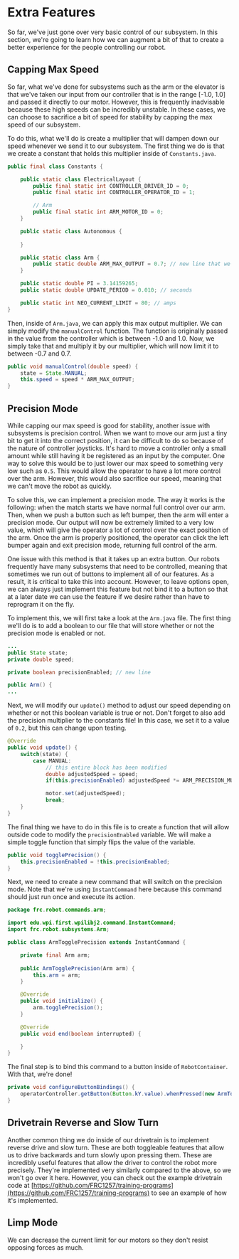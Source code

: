 # Extra Features

So far, we've just gone over very basic control of our subsystem. In this section, we're going to learn how we can augment a bit of that to create a better experience for the people controlling our robot.

## Capping Max Speed

So far, what we've done for subsystems such as the arm or the elevator is that we've taken our input from our controller that is in the range [-1.0, 1.0] and passed it directly to our motor. However, this is frequently inadvisable because these high speeds can be incredibly unstable. In these cases, we can choose to sacrifice a bit of speed for stability by capping the max speed of our subsystem.

To do this, what we'll do is create a multiplier that will dampen down our speed whenever we send it to our subsystem. The first thing we do is that we create a constant that holds this multiplier inside of `Constants.java`.

```java
public final class Constants {

    public static class ElectricalLayout {
        public final static int CONTROLLER_DRIVER_ID = 0;
        public final static int CONTROLLER_OPERATOR_ID = 1;

        // Arm
        public final static int ARM_MOTOR_ID = 0;
    }

    public static class Autonomous {
        
    }

    public static class Arm {
        public static double ARM_MAX_OUTPUT = 0.7; // new line that we are adding
    }

    public static double PI = 3.14159265;
    public static double UPDATE_PERIOD = 0.010; // seconds

    public static int NEO_CURRENT_LIMIT = 80; // amps
}
```

Then, inside of `Arm.java`, we can apply this max output multiplier. We can simply modify the `manualControl` function. The function is originally passed in the value from the controller which is between -1.0 and 1.0. Now, we simply take that and multiply it by our multiplier, which will now limit it to between -0.7 and 0.7.

```java
public void manualControl(double speed) {
    state = State.MANUAL;
    this.speed = speed * ARM_MAX_OUTPUT;
}
```

## Precision Mode

While capping our max speed is good for stability, another issue with subsystems is precision control. When we want to move our arm just a tiny bit to get it into the correct position, it can be difficult to do so because of the nature of controller joysticks. It's hard to move a controller only a small amount while still having it be registered as an input by the computer. One way to solve this would be to just lower our max speed to something very low such as `0.5`. This would allow the operator to have a lot more control over the arm. However, this would also sacrifice our speed, meaning that we can't move the robot as quickly.

To solve this, we can implement a precision mode. The way it works is the following: when the match starts we have normal full control over our arm. Then, when we push a button such as left bumper, then the arm will enter a precision mode. Our output will now be extremely limited to a very low value, which will give the operator a lot of control over the exact position of the arm. Once the arm is properly positioned, the operator can click the left bumper again and exit precision mode, returning full control of the arm.

One issue with this method is that it takes up an extra button. Our robots frequently have many subsystems that need to be controlled, meaning that sometimes we run out of buttons to implement all of our features. As a result, it is critical to take this into account. However, to leave options open, we can always just implement this feature but not bind it to a button so that at a later date we can use the feature if we desire rather than have to reprogram it on the fly.

To implement this, we will first take a look at the `Arm.java` file. The first thing we'll do is to add a boolean to our file that will store whether or not the precision mode is enabled or not.

```java
...
public State state;
private double speed;

private boolean precisionEnabled; // new line

public Arm() {
...
```

Next, we will modify our `update()` method to adjust our speed depending on whether or not this boolean variable is true or not. Don't forget to also add the precision multiplier to the constants file! In this case, we set it to a value of `0.2`, but this can change upon testing.

```java
@Override
public void update() {
    switch(state) {
        case MANUAL:
            // this entire block has been modified
            double adjustedSpeed = speed;
            if(this.precisionEnabled) adjustedSpeed *= ARM_PRECISION_MULT;

            motor.set(adjustedSpeed);
            break;
    }
}
```

The final thing we have to do in this file is to create a function that will allow outside code to modify the `precisionEnabled` variable. We will make a simple toggle function that simply flips the value of the variable.

```java
public void togglePrecision() {
    this.precisionEnabled = !this.precisionEnabled;
}
```

Next, we need to create a new command that will switch on the precision mode. Note that we're using `InstantCommand` here because this command should just run once and execute its action.

```java
package frc.robot.commands.arm;

import edu.wpi.first.wpilibj2.command.InstantCommand;
import frc.robot.subsystems.Arm;

public class ArmTogglePrecision extends InstantCommand {

    private final Arm arm;
    
    public ArmTogglePrecision(Arm arm) {
        this.arm = arm;
    }

    @Override
    public void initialize() {
        arm.togglePrecision();
    }

    @Override
    public void end(boolean interrupted) {

    }
}
```

The final step is to bind this command to a button inside of `RobotContainer`. With that, we're done!

```java
private void configureButtonBindings() {
    operatorController.getButton(Button.kY.value).whenPressed(new ArmTogglePrecision(arm));
}
```

## Drivetrain Reverse and Slow Turn

Another common thing we do inside of our drivetrain is to implement reverse drive and slow turn. These are both toggleable features that allow us to drive backwards and turn slowly upon pressing them. These are incredibly useful features that allow the driver to control the robot more precisely. They're implemented very similarly compared to the above, so we won't go over it here. However, you can check out the example drivetrain code at [https://github.com/FRC1257/training-programs](https://github.com/FRC1257/training-programs) to see an example of how it's implemented.

## Limp Mode
We can decrease the current limit for our motors so they don't resist opposing forces as much.
